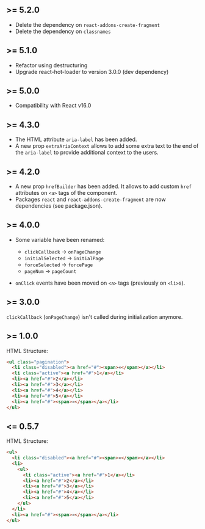 ## >= 5.2.0

* Delete the dependency on `react-addons-create-fragment`
* Delete the dependency on `classnames`


## >= 5.1.0

* Refactor using destructuring
* Upgrade react-hot-loader to version 3.0.0 (dev dependency)


## >= 5.0.0

* Compatibility with React v16.0


## >= 4.3.0

* The HTML attribute `aria-label` has been added.
* A new prop `extraAriaContext` allows to add some extra text to the end of the `aria-label` to provide additional context to the users.


## >= 4.2.0

* A new prop `hrefBuilder` has been added. It allows to add custom `href` attributes on `<a>` tags of the component.
* Packages `react` and `react-addons-create-fragment` are now dependencies (see package.json).


## >= 4.0.0

* Some variable have been renamed:
  * `clickCallback` -> `onPageChange`
  * `initialSelected` -> `initialPage`
  * `forceSelected` -> `forcePage`
  * `pageNum` -> `pageCount`

* `onClick` events have been moved on `<a>` tags (previously on `<li>`s).


## >= 3.0.0

`clickCallback` (`onPageChange`) isn't called during initialization anymore.


## >= 1.0.0

HTML Structure:

```html
<ul class="pagination">
  <li class="disabled"><a href="#"><span>«</span></a></li>
  <li class="active"><a href="#">1</a></li>
  <li><a href="#">2</a></li>
  <li><a href="#">3</a></li>
  <li><a href="#">4</a></li>
  <li><a href="#">5</a></li>
  <li><a href="#"><span>»</span></a></li>
</ul>
```


## <= 0.5.7

HTML Structure:

```html
<ul>
  <li class="disabled"><a href="#"><span>«</span></a></li>
  <li>
    <ul>
      <li class="active"><a href="#">1</a></li>
      <li><a href="#">2</a></li>
      <li><a href="#">3</a></li>
      <li><a href="#">4</a></li>
      <li><a href="#">5</a></li>
    </ul>
  </li>
  <li><a href="#"><span>»</span></a></li>
</ul>
```
